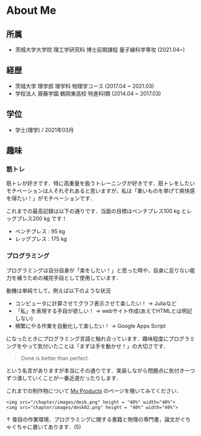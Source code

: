 # About Me

## 所属

- 茨城大学大学院 理工学研究科 博士前期課程 量子線科学専攻 (2021.04~)

## 経歴

- 茨城大学 理学部 理学科 物理学コース (2017.04 ~ 2021.03)
- 学校法人 齋藤学園 鶴岡東高校 特進科Ⅰ類 (2014.04 ~ 2017.03)

## 学位

- 学士(理学) / 2021年03月

## 趣味

### 筋トレ
筋トレが好きです．特に高重量を扱うトレーニングが好きです．筋トレをしたいモチベーションは人それぞれあると思いますが，私は「重いものを挙げて爽快感を得たい！」がモチベーションです．

これまでの最高記録は以下の通りです．当面の目標はベンチプレス100 kg とレッグプレス200 kg です！

- ベンチプレス : 95 kg
- レッグプレス : 175 kg

### プログラミング

プログラミングは自分自身が「楽をしたい！」と思った時や，自身に足りない能力を補うための補完手段として使用しています．

動機は単純でして，例えば以下のような状況

- コンピュータに計算させてグラフ表示させて楽したい！ -> Juliaなど
- 「私」を表現する手段が欲しい！ -> webサイト作成(あえてHTMLとは明記しない)
- 頻繁にやる作業を自動化して楽したい！ -> Google Apps Script

になったときにプログラミング言語と触れ合っています．趣味程度にプログラミングをやって気付いたことは「まずは手を動かせ！」の大切さです．

> Done is better than perfect. 

という名言がありますが本当にその通りです．実装しながら問題点に気付き一つずつ潰していくことが一番近道だったりします．

これまでの制作物について [My Products](https://mizutokadowaki0312.github.io/Documenter_website/build/chapter/03/#My-Products) のページを覗いてみてください．

```@raw html
<img src="/chapter/images/desk.png" height = "40%" width="40%">
<img src="chapter/images/desk02.png" height = "40%" width="40%">
```

↑ 普段の作業環境．プログラミングに関する書籍と物理の専門書，論文がぐちゃぐちゃに置いてあります．(5)







